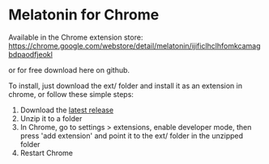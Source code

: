 Melatonin for Chrome
====================

Available in the Chrome extension store:
https://chrome.google.com/webstore/detail/melatonin/ijificlhclhfomkcamagbdpaodfjeokl

or for free download here on github.

To install, just download the ext/ folder and install it as an extension in chrome, or follow these simple steps:
1. Download the [latest release](https://github.com/giraj/melatonin/archive/v0.2.2.zip)
2. Unzip it to a folder
3. In Chrome, go to settings > extensions, enable developer mode, then press 'add extension' and point it to the ext/ folder in the unzipped folder
4. Restart Chrome
